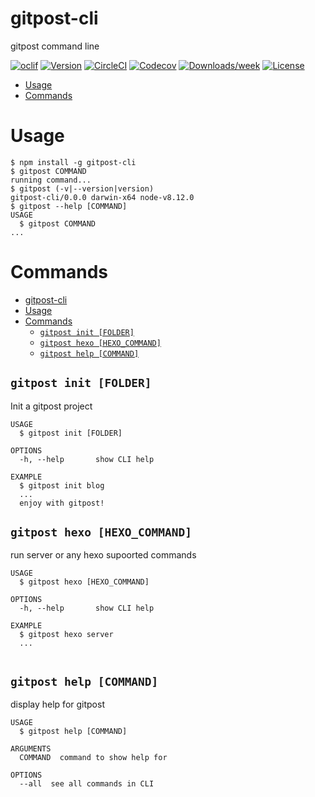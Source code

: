 gitpost-cli
===========

gitpost command line

[![oclif](https://img.shields.io/badge/cli-oclif-brightgreen.svg)](https://oclif.io)
[![Version](https://img.shields.io/npm/v/gitpost-cli.svg)](https://npmjs.org/package/gitpost-cli)
[![CircleCI](https://circleci.com/gh/xiaomingplus/gitpost-cli/tree/master.svg?style=shield)](https://circleci.com/gh/xiaomingplus/gitpost-cli/tree/master)
[![Codecov](https://codecov.io/gh/xiaomingplus/gitpost-cli/branch/master/graph/badge.svg)](https://codecov.io/gh/xiaomingplus/gitpost-cli)
[![Downloads/week](https://img.shields.io/npm/dw/gitpost-cli.svg)](https://npmjs.org/package/gitpost-cli)
[![License](https://img.shields.io/npm/l/gitpost-cli.svg)](https://github.com/xiaomingplus/gitpost-cli/blob/master/package.json)

<!-- toc -->
* [Usage](#usage)
* [Commands](#commands)
<!-- tocstop -->
# Usage
<!-- usage -->
```sh-session
$ npm install -g gitpost-cli
$ gitpost COMMAND
running command...
$ gitpost (-v|--version|version)
gitpost-cli/0.0.0 darwin-x64 node-v8.12.0
$ gitpost --help [COMMAND]
USAGE
  $ gitpost COMMAND
...
```
<!-- usagestop -->
# Commands
<!-- commands -->
- [gitpost-cli](#gitpost-cli)
- [Usage](#usage)
- [Commands](#commands)
  - [`gitpost init [FOLDER]`](#gitpost-init-folder)
  - [`gitpost hexo [HEXO_COMMAND]`](#gitpost-hexo-hexocommand)
  - [`gitpost help [COMMAND]`](#gitpost-help-command)

## `gitpost init [FOLDER]`

Init a gitpost project

```
USAGE
  $ gitpost init [FOLDER]

OPTIONS
  -h, --help       show CLI help

EXAMPLE
  $ gitpost init blog
  ...
  enjoy with gitpost!
```

## `gitpost hexo [HEXO_COMMAND]`

run server or any hexo supoorted commands

```
USAGE
  $ gitpost hexo [HEXO_COMMAND]

OPTIONS
  -h, --help       show CLI help

EXAMPLE
  $ gitpost hexo server
  ...
  
```

## `gitpost help [COMMAND]`

display help for gitpost

```
USAGE
  $ gitpost help [COMMAND]

ARGUMENTS
  COMMAND  command to show help for

OPTIONS
  --all  see all commands in CLI
```

<!-- commandsstop -->
